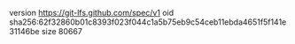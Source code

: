 version https://git-lfs.github.com/spec/v1
oid sha256:62f32860b01c8393f023f044c1a5b75eb9c54ceb11ebda4651f5f141e31146be
size 80667
